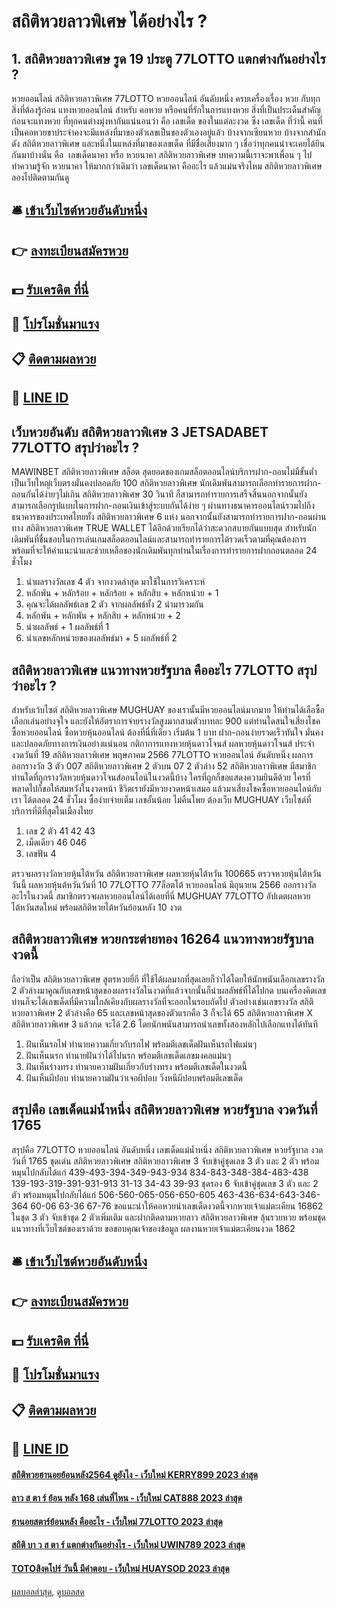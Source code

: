 # สถิติหวยลาวพิเศษ ได้อย่างไร ?
## 1. สถิติหวยลาวพิเศษ รูด 19 ประตู 77LOTTO แตกต่างกันอย่างไร ?
หวยออนไลน์ สถิติหวยลาวพิเศษ 77LOTTO หวยออนไลน์ อันดับหนึ่ง ครบเครื่องเรื่อง หวย กับทุกสิ่งที่ต้องรู้ก่อน แทงหวยออนไลน์
สำหรับ คอหวย หรือคนที่รักในการแทงหวย สิ่งที่เป็นประเด็นสำคัญก่อนจะแทงหวย ที่ทุกคนต่างมุ่งหากันแน่นอนว่า คือ เลขเด็ด ของในแต่ละงวด ซึ่ง เลขเด็ด ที่ว่านี้ คนที่เป็นคอหวยขาประจำคงจะมีแหล่งที่มาของตัวเลขเป็นของตัวเองอยู่แล้ว บ้างจากเซียนหวย บ้างจากสำนักดัง สถิติหวยลาวพิเศษ และหนึ่งในแหล่งที่มาของเลขเด็ด ที่มีชื่อเสียงมาก ๆ เชื่อว่าทุกคนน่าจะเคยได้ยินกันมาบ้างนั่น คือ  เลขเด็ดนาคา หรือ หวยนาคา สถิติหวยลาวพิเศษ บทความนี้เราจะพาเพื่อน ๆ ไปทำความรู้จัก หวยนาคา ให้มากกว่าเดิมว่า เลขเด็ดนาคา คืออะไร แล้วแม่นจริงไหม สถิติหวยลาวพิเศษ ลองไปติดตามกันดู

## 🛎 [เข้าเว็บไซต์หวยอันดับหนึ่ง](https://bit.ly/3BG5bNw)
## 👉 [ลงทะเบียนสมัครหวย](https://bit.ly/3BG5bNw)
## 💵 [รับเครดิต ที่นี่](https://bit.ly/3C3mvgS)
## 👑 [โปรโมชั่นมาแรง](https://bit.ly/3C3mvgS)
## 📋 [ติดตามผลหวย](https://bit.ly/3C3mvgS)
## 📱 [LINE ID](https://bit.ly/3C3mvgS)

## เว็บหวยอันดับ สถิติหวยลาวพิเศษ 3 JETSADABET 77LOTTO สรุปว่าอะไร ?
MAWINBET สถิติหวยลาวพิเศษ สล็อต สุดยอดของเกมสล็อตออนไลน์บริการฝาก-ถอนไม่มีขั้นต่ำเป็นเว็บใหญ่เว็บตรงมั่นคงปลอดภัย 100 สถิติหวยลาวพิเศษ นักเดิมพันสามารถเลือกทำรายการฝาก-ถอนกันได้ง่ายๆไม่เกิน สถิติหวยลาวพิเศษ 30 วินาที ก็สามารถทำรายการเสร็จสิ้นนอกจากนั้นยังสามารถเลือกรูปแบบในการฝาก-ถอนเงินเข้าสู่ระบบกันได้ง่าย ๆ ผ่านทางธนาคารออนไลน์รวมไปถึงธนาคารของประเทศไทยทั้ง สถิติหวยลาวพิเศษ 6 แห่ง นอกจากนั้นยังสามารถทำรายการฝาก-ถอนผ่านทาง สถิติหวยลาวพิเศษ TRUE WALLET ได้อีกด้วยเรียกได้ว่าสะดวกสบายกันแบบสุด สำหรับนักเดิมพันที่ชื่นชอบในการเล่นเกมสล็อตออนไลน์และสามารถทำรายการได้รวดเร็วตามที่คุณต้องการ พร้อมที่จะให้คำแนะนำและช่วยเหลือของนักเดิมพันทุกท่านในเรื่องการทำรายการฝากถอนตลอด 24 ชั่วโมง
1. นำผลรางวัลเลข 4 ตัว จากงวดล่าสุด มาใช้ในการวิเคราะห์
2. หลักพัน + หลักร้อย + หลักร้อย + หลักสิบ + หลักหน่วย + 1
3. คุณจะได้ผลลัพธ์เลข 2 ตัว จากผลลัพธ์ทั้ง 2 นำมารวมกัน
4. หลักพัน + หลักพัน + หลักสิบ + หลักหน่วย + 2
5. นำผลลัพธ์ + 1 ผลลัพธ์ที่ 1
6. นำเลขหลักหน่วยของผลลัพธ์มา + 5 ผลลัพธ์ที่ 2

## สถิติหวยลาวพิเศษ แนวทางหวยรัฐบาล คืออะไร 77LOTTO สรุปว่าอะไร ?
สำหรับเว้บไซต์ สถิติหวยลาวพิเศษ MUGHUAY ของเรานั้นมีหวยออนไลน์มากมาย ให้ท่านได้เลือซื้อเลือกเล่นอย่างจุใจ และยังให้อัตราการจ่ายรางวัลสูงมากสามตัวบาทละ 900 แต่ท่านใดสนใจเสี่ยงโชค ซื้อหวยออนไลน์ ซื้อหวยหุ้นออนไลน์ ต้องที่นี่ที่เดียว เริ่มต้น 1 บาท ฝาก-ถอนง่ายรวดเร็วทันใจ มั่นคงและปลอดภัยทางการเงินอย่างแน่นอน
กติกาการแทงหวยหุ้นดาวโจนส์
ผลหวยหุ้นดาวโจนส์ ประจำงวดวันที่ 19 สถิติหวยลาวพิเศษ พฤษภาคม 2566 77LOTTO หวยออนไลน์ อันดับหนึ่ง ผลการออกรางวัล 3 ตัว 007 สถิติหวยลาวพิเศษ 2 ตัวบน 07 2 ตัวล่าง 52 สถิติหวยลาวพิเศษ มีสมาชิกท่านใดที่ถูกรางวัลหวยหุ้นดาวโจนส์ออนไลน์ในงวดนี้บ้าง ใครที่ถูกก็ขอแสดงความยินดีด้วย ใครที่พลาดไปก็ขอให้สมหวังในงวดหน้า ชีวิตเรายังมีหวยงวดหน้าเสมอ แล้วมาเสี่ยงโชคซื้อหวยออนไลน์กับเรา ได้ตลอด 24 ชั่วโมง ซื้อง่ายจ่ายเต็ม เลขอั้นน้อย ไม่คืนโพย ต้องเว็บ MUGHUAY เว็บไซต์ที่บริการที่ดีที่สุดในเมืองไทย
1. เลข 2 ตัว 41 42 43
2. เม็ดเดียว 46 046
3. เลขฟัน 4

ตรวจผลรางวัลหวยหุ้นไต้หวัน สถิติหวยลาวพิเศษ ผลหวยหุ้นไต้หวัน 100665 ตรวจหวยหุ้นไต้หวันวันนี้ ผลหวยหุ้นต้หวันวันที่ 10 77LOTTO 77ล็อตโต้ หวยออนไลน์ มิถุนายน 2566 ออกรางวัลอะไรในงวดนี้ สมาชิกตรวจผลหวยออนไลน์ได้เลยที่นี่ MUGHUAY 77LOTTO อัปเดตผลหวยไต้หวันสดใหม่ พร้อมสถิติหวยไต้หวันย้อนหลัง 10 งวด

## สถิติหวยลาวพิเศษ หวยกระต่ายทอง 16264 แนวทางหวยรัฐบาลงวดนี้
ถือว่าเป็น สถิติหวยลาวพิเศษ สูตรหวยยี่กี ที่ใช้ได้ผลมากที่สุดเลยก็ว่าได้โดยให้นักพนันเลือกเลขรางวัล 2 ตัวล่างมาคูณกับเลขหน้าสุดของผลรางวัลในงวดที่แล้วจากนั้นก็นำผลลัพธ์ที่ได้ไปกด บนเครื่องคิดเลขท่านก็จะได้เลขเด็ดที่มีความใกล้เคียงกับผลรางวัลที่จะออกในรอบถัดไป ตัวอย่างเช่นเลขรางวัล สถิติหวยลาวพิเศษ 2 ตัวล่างคือ 65 และเลขหน้าสุดของตัวแรกคือ 3 ก็จะได้ 65 สถิติหวยลาวพิเศษ X สถิติหวยลาวพิเศษ 3 แล้วกด จะได้ 2.6 โดยนักพนันสามารถนำเลขทั้งสองหลักไปเลือกแทงได้ทันที
1. ฝันเห็นรถไฟ ทำนายความเกี่ยวกับรถไฟ พร้อมตีเลขเด็ดฝันเห็นรถไฟแม่นๆ
2. ฝันเห็นนรก ทำนายฝันว่าได้ไปนรก พร้อมตีเลขเด็ดเลขมงคลแม่นๆ
3. ฝันเห็นร่างทรง ทำนายความฝันเกี่ยวกับร่างทรง พร้อมตีเลขเด็ดในงวดนี้
4. ฝันเห็นผีปอบ ทำนายความฝันว่าเจอผีปอบ วิ่งหนีผีปอบพร้อมตีเลขเด็ด

## สรุปคือ เลขเด็ดแม่น้ำหนึ่ง สถิติหวยลาวพิเศษ หวยรัฐบาล งวดวันที่ 1765
สรุปคือ 77LOTTO หวยออนไลน์ อันดับหนึ่ง เลขเด็ดแม่น้ำหนึ่ง สถิติหวยลาวพิเศษ หวยรัฐบาล งวดวันที่ 1765 ชุดเด่น สถิติหวยลาวพิเศษ สถิติหวยลาวพิเศษ 3 จับเข้าคู่ชุดเลข 3 ตัว และ 2 ตัว พร้อมหมุนไปกลับได้แก่
439-493-394-349-943-934
834-843-348-384-483-438
139-193-319-391-931-913
31-13
34-43
39-93
ชุดรอง 6 จับเข้าคู่ชุดเลข 3 ตัว และ 2 ตัว พร้อมหมุนไปกลับได้แก่
506-560-065-056-650-605
463-436-634-643-346-364
60-06
63-36
67-76
ขอแนะนำให้คอหวยนำเลขเด็ดงวดนี้จากหวยเจ้าแม่ตะเคียน 16862 ในชุด 3 ตัว จับเข้าชุด 2 ตัวเพิ่มเติม และฝากติดตามหวยลาว สถิติหวยลาวพิเศษ ลุ้นรวยหวย พร้อมชุดแนวทางที่เว็บไซต์ของเราด้วย
ขอขอบคุณเจ้าของข้อมูล
ผลงานหวยเจ้าแม่ตะเคียนงวด 1862


## 🛎 [เข้าเว็บไซต์หวยอันดับหนึ่ง](https://bit.ly/3BG5bNw)
## 👉 [ลงทะเบียนสมัครหวย](https://bit.ly/3BG5bNw)
## 💵 [รับเครดิต ที่นี่](https://bit.ly/3C3mvgS)
## 👑 [โปรโมชั่นมาแรง](https://bit.ly/3C3mvgS)
## 📋 [ติดตามผลหวย](https://bit.ly/3C3mvgS)
## 📱 [LINE ID](https://bit.ly/3C3mvgS)

#### [สถิติหวยฮานอยย้อนหลัง2564 ดูยังไง - เว็บใหม่ KERRY899 2023 ล่าสุด](https://atom.io/themes/สถิติหวยฮานอยย้อนหลัง2564%20ดูยังไง%20-%20เว็บใหม่%20kerry899%202023%20ล่าสุด)
#### [ลาว ส ตา ร์ ย้อน หลัง 168 เล่นที่ไหน - เว็บใหม่ CAT888 2023 ล่าสุด](https://atom.io/themes/ลาว%20ส%20ตา%20ร์%20ย้อน%20หลัง%20168%20เล่นที่ไหน%20-%20เว็บใหม่%20cat888%202023%20ล่าสุด)
#### [ฮานอยสตาร์ย้อนหลัง คืออะไร - เว็บใหม่ 77LOTTO 2023 ล่าสุด](https://atom.io/themes/ฮานอยสตาร์ย้อนหลัง%20คืออะไร%20-%20เว็บใหม่%2077lotto%202023%20ล่าสุด)
#### [สถิติ บา ว ส ตา ร์ แตกต่างกันอย่างไร - เว็บใหม่ UWIN789 2023 ล่าสุด](https://atom.io/themes/สถิติ%20บา%20ว%20ส%20ตา%20ร์%20แตกต่างกันอย่างไร%20-%20เว็บใหม่%20uwin789%202023%20ล่าสุด)
#### [TOTOสิงคโปร์ วันนี้ มีคำตอบ - เว็บใหม่ HUAYSOD 2023 ล่าสุด](https://atom.io/themes/totoสิงคโปร์%20วันนี้%20มีคำตอบ%20-%20เว็บใหม่%20huaysod%202023%20ล่าสุด)

[ผลบอลล่าสุด](https://siamsport.tv "ผลบอลล่าสุด"), [ดูบอลสด](https://siamsport.tv/ดูบอลสด "ดูบอลสด")